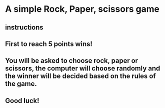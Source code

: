 # A simple Rock, Paper, scissors game
## instructions
## First to reach 5 points wins!
## You will be asked to choose rock, paper or scissors, the computer will choose randomly and the winner will be decided based on the rules of the game.
## Good luck!